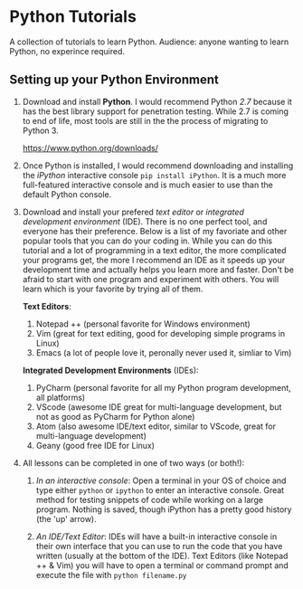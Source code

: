 # Python Tutorials

A collection of tutorials to learn Python. Audience: anyone wanting to learn Python, no experince required.

## Setting up your Python Environment

1. Download and install __Python__. I would recommend Python _2.7_ because it has the best library support for penetration testing. While 2.7 is coming to end of life, most tools are still in the the process of migrating to Python 3.

	https://www.python.org/downloads/

2. Once Python is installed, I would recommend downloading and installing the _iPython_ interactive console `pip install iPython`. It is a much more full-featured interactive console and is much easier to use than the default Python console.

3. Download and install your prefered _text editor_ or _integrated development environment_ (IDE). There is no one perfect tool, and everyone has their preference. Below is a list of my favoriate and other popular tools that you can do your coding in. While you can do this tutorial and a lot of programming in a text editor, the more complicated your programs get, the more I recommend an IDE as it speeds up your development time and actually helps you learn more and faster. Don't be afraid to start with one program and experiment with others. You will learn which is your favorite by trying all of them.
	
	__Text Editors__:
	1. Notepad ++ (personal favorite for Windows environment)
	2. Vim (great for text editing, good for developing simple programs in Linux)
	3. Emacs (a lot of people love it, peronally never used it, simliar to Vim)
	
	__Integrated Development Environments__ (IDEs):
	1. PyCharm (personal favorite for all my Python program development, all platforms)
	2. VScode (awesome IDE great for multi-language development, but not as good as PyCharm for Python alone)
	3. Atom (also awesome IDE/text editor, similar to VScode, great for multi-language development)
	4. Geany (good free IDE for Linux)
		
4. All lessons can be completed in one of two ways (or both!):
	
	1. _In an interactive console_: Open a terminal in your OS of choice and type either `python` or `ipython` to enter an interactive console. Great method for testing snippets of code while working on a large program. Nothing is saved, though iPython has a pretty good history (the 'up' arrow).
	
	2. _An IDE/Text Editor_: IDEs will have a built-in interactive console in their own interface that you can use to run the code that you have written (usually at the bottom of the IDE). Text Editors (like Notepad ++ & Vim) you will have to open a terminal or command prompt and execute the file with `python filename.py`
